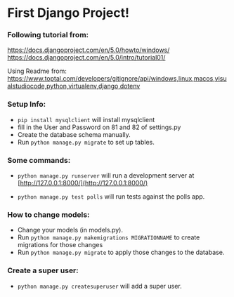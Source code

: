 # First Django Project!

### Following tutorial from:
https://docs.djangoproject.com/en/5.0/howto/windows/
https://docs.djangoproject.com/en/5.0/intro/tutorial01/

Using Readme from: https://www.toptal.com/developers/gitignore/api/windows,linux,macos,visualstudiocode,python,virtualenv,django,dotenv

### Setup Info:

* `pip install mysqlclient` will install mysqlclient
* fill in the User and Password on 81 and 82 of settings.py
* Create the database schema manually.
* Run `python manage.py migrate` to set up tables.


### Some commands:
* `python manage.py runserver` will run a development server at [http://127.0.0.1:8000/](http://127.0.0.1:8000/)

* `python manage.py test polls` will run tests against the polls app.

### How to change models:
- Change your models (in models.py).
- Run `python manage.py makemigrations MIGRATIONNAME` to create migrations for those changes
- Run `python manage.py migrate` to apply those changes to the database.


### Create a super user:
* `python manage.py createsuperuser` will add a super user.